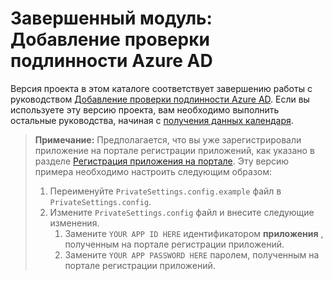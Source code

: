 # <a name="completed-module-add-azure-ad-authentication"></a>Завершенный модуль: Добавление проверки подлинности Azure AD

Версия проекта в этом каталоге соответствует завершению работы с руководством [Добавление проверки подлинности Azure AD](https://docs.microsoft.com/graph/tutorials/aspnet?tutorial-step=3). Если вы используете эту версию проекта, вам необходимо выполнить остальные руководства, начиная с [получения данных календаря](https://docs.microsoft.com/graph/tutorials/aspnet?tutorial-step=4).

> **Примечание:** Предполагается, что вы уже зарегистрировали приложение на портале регистрации приложений, как указано в разделе [Регистрация приложения на портале](https://docs.microsoft.com/graph/tutorials/aspnet?tutorial-step=2). Эту версию примера необходимо настроить следующим образом:
>
> 1. Переименуйте `PrivateSettings.config.example` файл в `PrivateSettings.config`.
> 1. Измените `PrivateSettings.config` файл и внесите следующие изменения.
>     1. Замените `YOUR APP ID HERE` идентификатором **приложения** , полученным на портале регистрации приложений.
>     1. Замените `YOUR APP PASSWORD HERE` паролем, полученным на портале регистрации приложений.
